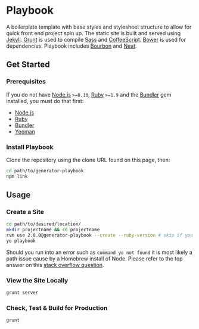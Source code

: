 # Playbook

A boilerplate template with base styles and stylesheet structure to allow for quick front end project spin up. The static site is built and served using [Jekyll](http://jekyllrb.com/). [Grunt](http://gruntjs.com/) is used to compile [Sass](http://sass-lang.com) and [CoffeeScript](http://coffeescript.org). [Bower](http://bower.io/) is used for dependencies. Playbook includes [Bourbon](http://bourbon.io) and [Neat](http://neat.bourbon.io).

## Get Started
### Prerequisites
If you do not have [Node.js](http://nodejs.org/) `>=0.10`, [Ruby](https://www.ruby-lang.org/en/) `>=1.9` and the [Bundler](http://bundler.io/) gem installed, you must do that first:

- [Node.js](http://davidcalhoun.me/2013/12/16/developer-tools-homebrew/)
- [Ruby](https://rvm.io/rvm/install)
- [Bundler](http://bundler.io/)
- [Yeoman](http://yeoman.io/)

### Install Playbook
Clone the repository using the clone URL found on this page, then:

````bash
cd path/to/generator-playbook
npm link
````

## Usage
### Create a Site
````bash
cd path/to/desired/location/
mkdir projectname && cd projectname
rvm use 2.0.0@generator-playbook --create --ruby-version # skip if you are not using rvm
yo playbook
````

Should you run into an error such as `command yo not found` it is most
likely a path issue cause by a Homebrew install of Node. Please refer
to the top answer on this [stack overflow question](http://stackoverflow.com/questions/15846076/command-not-found-after-installation).

### View the Site Locally
````bash
grunt server
````

### Check, Test & Build for Production
````bash
grunt
````

